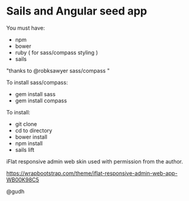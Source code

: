 # Sails and Angular seed app


You must have:

* npm
* bower
* ruby ( for sass/compass styling )
* sails

"thanks to @robksawyer sass/compass "

To install sass/compass:
* gem install sass
* gem install compass

To install:

* git clone
* cd to directory
* bower install
* npm install
* sails lift



iFlat responsive admin web skin used with permission from the author.

https://wrapbootstrap.com/theme/iflat-responsive-admin-web-app-WB00K98C5

@gudh
